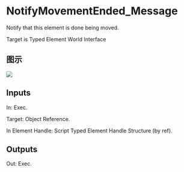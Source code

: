 # NotifyMovementEnded_Message

Notify that this element is done being moved.

Target is Typed Element World Interface

## 图示

![]($-20221218-21182922.png)

## Inputs

In: Exec.

Target: Object Reference.

In Element Handle: Script Typed Element Handle Structure (by ref).  

## Outputs

Out: Exec.

